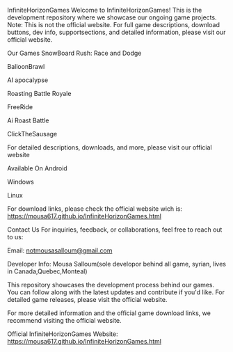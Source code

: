 InfiniteHorizonGames
Welcome to InfiniteHorizonGames! This is the development repository where we showcase our ongoing game projects. Note: This is not the official website. For full game descriptions, download buttons, dev info, supportsections, and detailed information, please visit our official website.

Our Games
SnowBoard Rush: Race and Dodge

BalloonBrawl

AI apocalypse

Roasting Battle Royale

FreeRide

Ai Roast Battle

ClickTheSausage


For detailed descriptions, downloads, and more, please visit our official website

Available On
Android

Windows

Linux

For download links, please check the official website wich is: https://mousa617.github.io/InfiniteHorizonGames.html

Contact Us
For inquiries, feedback, or collaborations, feel free to reach out to us:

Email: notmousasalloum@gmail.com


Developer Info:
Mousa Salloum(sole developor behind all game, syrian, lives in Canada,Quebec,Monteal)

This repository showcases the development process behind our games. You can follow along with the latest updates and contribute if you'd like. For detailed game releases, please visit the official website.

For more detailed information and the official game download links, we recommend visiting the official website.

Official InfiniteHorizonGames Website:  https://mousa617.github.io/InfiniteHorizonGames.html
